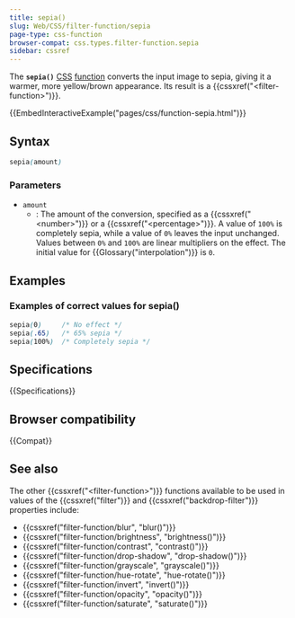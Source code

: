 ```yaml
---
title: sepia()
slug: Web/CSS/filter-function/sepia
page-type: css-function
browser-compat: css.types.filter-function.sepia
sidebar: cssref
---
```



The **`sepia()`** [CSS](/en-US/docs/Web/CSS) [function](/en-US/docs/Web/CSS/CSS_Functions) converts the input image to sepia, giving it a warmer, more yellow/brown appearance. Its result is a {{cssxref("&lt;filter-function&gt;")}}.

{{EmbedInteractiveExample("pages/css/function-sepia.html")}}

## Syntax

```css
sepia(amount)
```

### Parameters

- `amount`
  - : The amount of the conversion, specified as a {{cssxref("&lt;number&gt;")}} or a {{cssxref("&lt;percentage&gt;")}}. A value of `100%` is completely sepia, while a value of `0%` leaves the input unchanged. Values between `0%` and `100%` are linear multipliers on the effect. The initial value for {{Glossary("interpolation")}} is `0`.

## Examples

### Examples of correct values for sepia()

```css
sepia(0)     /* No effect */
sepia(.65)   /* 65% sepia */
sepia(100%)  /* Completely sepia */
```

## Specifications

{{Specifications}}

## Browser compatibility

{{Compat}}

## See also

The other {{cssxref("&lt;filter-function&gt;")}} functions available to be used in values of the {{cssxref("filter")}} and {{cssxref("backdrop-filter")}} properties include:

- {{cssxref("filter-function/blur", "blur()")}}
- {{cssxref("filter-function/brightness", "brightness()")}}
- {{cssxref("filter-function/contrast", "contrast()")}}
- {{cssxref("filter-function/drop-shadow", "drop-shadow()")}}
- {{cssxref("filter-function/grayscale", "grayscale()")}}
- {{cssxref("filter-function/hue-rotate", "hue-rotate()")}}
- {{cssxref("filter-function/invert", "invert()")}}
- {{cssxref("filter-function/opacity", "opacity()")}}
- {{cssxref("filter-function/saturate", "saturate()")}}
